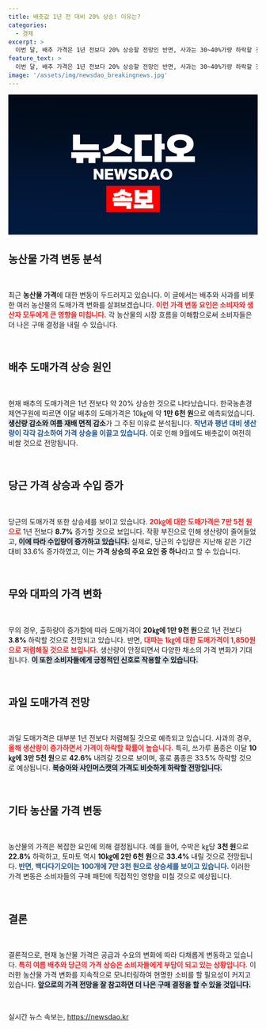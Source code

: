 ```yaml
---
title: 배춧값 1년 전 대비 20% 상승! 이유는?
categories:
  - 경제
excerpt: >
  이번 달, 배추 가격은 1년 전보다 20% 상승할 전망인 반면, 사과는 30~40%가량 하락할 것으로 예상됩니다. 다양한 채소와 과일의 가격 변화가 예고된 가운데, 어떤 신선한 소식이 담길지 클릭해서 확인해보세요!
feature_text: >
  이번 달, 배추 가격은 1년 전보다 20% 상승할 전망인 반면, 사과는 30~40%가량 하락할 것으로 예상됩니다. 다양한 채소와 과일의 가격 변화가 예고된 가운데, 어떤 신선한 소식이 담길지 클릭해서 확인해보세요!
image: '/assets/img/newsdao_breakingnews.jpg'
---
```


<p><img src="/assets/img/newsdao_breakingnews.jpg" alt="cryptoinkorea 속보" /></p>

<h2 data-ke-size="size26">농산물 가격 변동 분석</h2>

<p data-ke-size="size16">&nbsp;</p>

<p>최근 <strong>농산물 가격</strong>에 대한 변동이 두드러지고 있습니다. 이 글에서는 배추와 사과를 비롯한 여러 농산물의 도매가격 변화를 살펴보겠습니다. <b><span style="color: #ee2323;">이런 가격 변동 요인은 소비자와 생산자 모두에게 큰 영향을 미칩니다.</span></b> 각 농산물의 시장 흐름을 이해함으로써 소비자들은 더 나은 구매 결정을 내릴 수 있습니다.</p>

<p data-ke-size="size16">&nbsp;</p>

<h2 data-ke-size="size26">배추 도매가격 상승 원인</h2>

<p data-ke-size="size16">&nbsp;</p>

<p>현재 배추의 도매가격은 1년 전보다 약 20% 상승한 것으로 나타났습니다. 한국농촌경제연구원에 따르면 이달 배추의 도매가격은 10㎏에 약 <strong>1만 6천 원</strong>으로 예측되었습니다. <b><span style="background-color: #21538527;">생산량 감소와 여름 재배 면적 감소</span></b>가 그 주된 이유로 분석됩니다. <b><span style="color: #1a5490;">작년과 평년 대비 생산량이 각각 감소하여 가격 상승을 이끌고 있습니다.</span></b> 이로 인해 9월에도 배춧값이 여전히 비쌀 것으로 전망됩니다.</p>

<p data-ke-size="size16">&nbsp;</p>

<h2 data-ke-size="size26">당근 가격 상승과 수입 증가</h2>

<p data-ke-size="size16">&nbsp;</p>

<p>당근의 도매가격 또한 상승세를 보이고 있습니다. <b><span style="color: #ee2323;">20㎏에 대한 도매가격은 7만 5천 원으로</span></b> 1년 전보다 <strong>8.7%</strong> 증가할 것으로 보입니다. 작황 부진으로 인해 생산량이 줄어들었고, <b><span style="background-color: #21538527;">이에 따라 수입량이 증가하고 있습니다.</span></b> 실제로, 당근의 수입량은 지난해 같은 기간 대비 33.6% 증가하였고, 이는 <strong>가격 상승의 주요 요인 중 하나</strong>라고 할 수 있습니다.</p>

<p data-ke-size="size16">&nbsp;</p>

<h2 data-ke-size="size26">무와 대파의 가격 변화</h2>

<p data-ke-size="size16">&nbsp;</p>

<p>무의 경우, 출하량이 증가함에 따라 도매가격이 <strong>20㎏에 1만 9천 원</strong>으로 1년 전보다 <strong>3.8%</strong> 하락할 것으로 전망되고 있습니다. 반면, <b><span style="color: #ee2323;">대파는 1㎏에 대한 도매가격이 1,850원으로 저렴해질 것으로 보입니다.</span></b> 생산량이 안정되면서 다양한 채소의 가격 변화가 기대됩니다. <b><span style="background-color: #21538527;">이 또한 소비자들에게 긍정적인 신호로 작용할 수 있습니다.</span></b></p>

<p data-ke-size="size16">&nbsp;</p>

<h2 data-ke-size="size26">과일 도매가격 전망</h2>

<p data-ke-size="size16">&nbsp;</p>

<p>과일 도매가격은 대부분 1년 전보다 저렴해질 것으로 예측되고 있습니다. 사과의 경우, <b><span style="color: #ee2323;">올해 생산량이 증가하면서 가격이 하락할 확률이 높습니다.</span></b> 특히, 쓰가루 품종은 이달 <strong>10㎏에 3만 5천 원</strong>으로 <strong>42.6%</strong> 내려갈 것으로 보이며, 홍로 품종은 33.5% 하락할 것으로 예상됩니다. <b><span style="background-color: #21538527;">복숭아와 샤인머스캣의 가격도 비슷하게 하락할 전망입니다.</span></b></p>

<p data-ke-size="size16">&nbsp;</p>

<h2 data-ke-size="size26">기타 농산물 가격 변동</h2>

<p data-ke-size="size16">&nbsp;</p>

<p>농산물의 가격은 복잡한 요인에 의해 결정됩니다. 예를 들어, 수박은 ㎏당 <strong>3천 원</strong>으로 <strong>22.8%</strong> 하락하고, 토마토 역시 <strong>10㎏에 2만 6천 원</strong>으로 <strong>33.4%</strong> 내릴 것으로 전망됩니다. <b><span style="color: #1a5490;">반면, 백다다기오이는 100개에 <strong>7만 3천 원</strong>으로 상승세를 보이고 있습니다.</span></b> 이러한 가격 변동은 소비자들의 구매 패턴에 직접적인 영향을 미칠 것으로 예상됩니다.</p>

<p data-ke-size="size16">&nbsp;</p>

<h2 data-ke-size="size26">결론</h2>

<p data-ke-size="size16">&nbsp;</p>

<p>결론적으로, 현재 농산물 가격은 공급과 수요의 변화에 따라 다채롭게 변동하고 있습니다. <b><span style="color: #ee2323;">특히 여름 배추와 당근의 가격 상승은 소비자들에게 부담이 되고 있는 상황입니다.</span></b> 이러한 농산물 가격 변화를 지속적으로 모니터링하여 현명한 소비를 할 필요성이 커지고 있습니다. <b><span style="background-color: #21538527;">앞으로의 가격 전망을 잘 참고하면 더 나은 구매 결정을 할 수 있을 것입니다.</span></b> </p>

<p data-ke-size="size16">&nbsp;</p>
실시간 뉴스 속보는, <a href="https://newsdao.kr" rel="dofollow">https://newsdao.kr</a>


